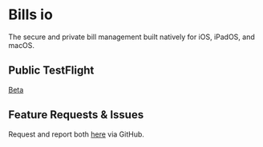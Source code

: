 # Bills io

The secure and private bill management built natively for iOS, iPadOS, and macOS.

## Public TestFlight

[Beta](https://testflight.apple.com/join/3v2BZlrx)

## Feature Requests & Issues

Request and report both [here](https://github.com/studioember/billsio.app/issues) via GitHub.